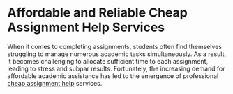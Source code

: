 <h1>Affordable and Reliable Cheap Assignment Help Services</h1>
When it comes to completing assignments, students often find themselves struggling to manage numerous academic tasks simultaneously. As a result, it becomes challenging to allocate sufficient time to each assignment, leading to stress and subpar results. Fortunately, the increasing demand for affordable academic assistance has led to the emergence of professional <a href="https://www.ukassignmentshelp.co.uk/cheap-assignment-help/">cheap assignment help</a> services.
